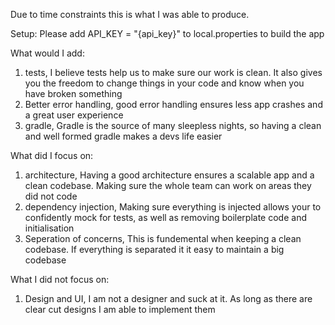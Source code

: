 Due to time constraints this is what I was able to produce.

Setup:
Please add 
API_KEY = "{api_key}"
to local.properties to build the app

What would I add:
1. tests, I believe tests help us to make sure our work is clean. It also gives you the freedom to change things in your code and know when you have broken something
2. Better error handling, good error handling ensures less app crashes and a great user experience
3. gradle, Gradle is the source of many sleepless nights, so having a clean and well formed gradle makes a devs life easier

What did I focus on:
1. architecture, Having a good architecture ensures a scalable app and a clean codebase. Making sure the whole team can work on areas they did not code
2. dependency injection, Making sure everything is injected allows your to confidently mock for tests, as well as removing boilerplate code and initialisation
3. Seperation of concerns, This is fundemental when keeping a clean codebase. If everything is separated it it easy to maintain a big codebase

What I did not focus on:
1. Design and UI, I am not a designer and suck at it. As long as there are clear cut designs I am able to implement them
